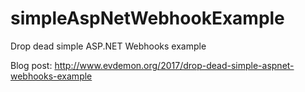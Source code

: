 # simpleAspNetWebhookExample
Drop dead simple ASP.NET Webhooks example
 
Blog post: http://www.evdemon.org/2017/drop-dead-simple-aspnet-webhooks-example
